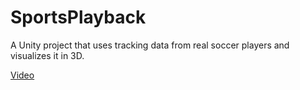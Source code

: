 # SportsPlayback

A Unity project that uses tracking data from real soccer players and visualizes it in 3D.

[Video](https://drive.google.com/file/d/18TE2D57dRuP_P4cO03c4ySldoR9wPbDR/view?usp=sharing)
